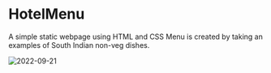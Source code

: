 # HotelMenu
A simple static webpage using HTML and CSS
Menu is created by taking an examples of South Indian non-veg dishes.

![2022-09-21](https://user-images.githubusercontent.com/109447949/191339059-2b93bf14-559b-4e92-9e1a-6fa241281591.png)
